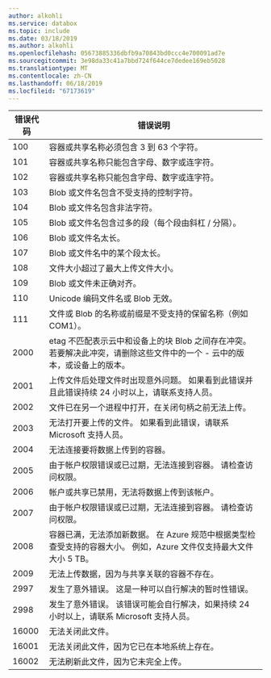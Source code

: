 ```yaml
---
author: alkohli
ms.service: databox
ms.topic: include
ms.date: 03/18/2019
ms.author: alkohli
ms.openlocfilehash: 05673885336dbfb9a70843bd0ccc4e700091ad7e
ms.sourcegitcommit: 3e98da33c41a7bbd724f644ce7dedee169eb5028
ms.translationtype: MT
ms.contentlocale: zh-CN
ms.lasthandoff: 06/18/2019
ms.locfileid: "67173619"
---
```

|     错误代码     |      错误说明     |
|--------------------|--------------------------|
|    100             | 容器或共享名称必须包含 3 到 63 个字符。|
|    101             | 容器或共享名称只能包含字母、数字或连字符。|
|    102             | 容器或共享名称只能包含字母、数字或连字符。|
|    103             | Blob 或文件名包含不受支持的控制字符。|
|    104             | Blob 或文件名包含非法字符。|
|    105             | Blob 或文件名包含过多的段（每个段由斜杠 / 分隔）。|
|    106             | Blob 或文件名太长。|
|    107             | Blob 或文件名中的某个段太长。 |
|    108             | 文件大小超过了最大上传文件大小。    |
|    109             | Blob 或文件未正确对齐。  |
|    110             | Unicode 编码文件名或 Blob 无效。|
|    111             | 文件或 Blob 的名称或前缀是不受支持的保留名称（例如 COM1）。|
|    2000            | etag 不匹配表示云中和设备上的块 Blob 之间存在冲突。 若要解决此冲突，请删除这些文件中的一个 - 云中的版本，或设备上的版本。    |
|    2001            | 上传文件后处理文件时出现意外问题。    如果看到此错误并且此错误持续 24 小时以上，请联系支持人员。 |
|    2002            | 文件已在另一个进程中打开，在关闭句柄之前无法上传。|
|    2003            | 无法打开要上传的文件。 如果看到此错误，请联系 Microsoft 支持人员。|
|    2004            | 无法连接要将数据上传到的容器。|
|    2005            | 由于帐户权限错误或已过期，无法连接到容器。 请检查访问权限。|
|    2006            | 帐户或共享已禁用，无法将数据上传到该帐户。|
|    2007            | 由于帐户权限错误或已过期，无法连接到容器。 请检查访问权限。|
|    2008            | 容器已满，无法添加新数据。 在 Azure 规范中根据类型检查受支持的容器大小。 例如，Azure 文件仅支持最大文件大小 5 TB。|
|    2009            | 无法上传数据，因为与共享关联的容器不存在。|    
|    2997            | 发生了意外错误。 这是一种可以自行解决的暂时性错误。|
|    2998            | 发生了意外错误。 该错误可能会自行解决，如果持续 24 小时以上，请联系 Microsoft 支持人员。|
|    16000           | 无法关闭此文件。|
|    16001           | 无法关闭此文件，因为它已在本地系统上存在。|
|    16002           |无法刷新此文件，因为它未完全上传。|

